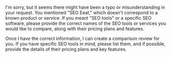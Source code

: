 I'm sorry, but it seems there might have been a typo or misunderstanding in your request. You mentioned "SEO Eeat," which doesn't correspond to a known product or service. If you meant "SEO tools" or a specific SEO software, please provide the correct names of the SEO tools or services you would like to compare, along with their pricing plans and features.

Once I have the correct information, I can create a comparison review for you. If you have specific SEO tools in mind, please list them, and if possible, provide the details of their pricing plans and key features.
